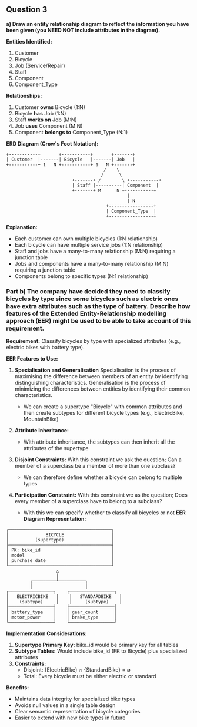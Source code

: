 

## Question 3

**a) Draw an entity relationship diagram to reflect the information you have been given (you NEED NOT include attributes in the diagram).**

**Entities Identified:**
1. Customer
2. Bicycle
3. Job (Service/Repair)
4. Staff
5. Component
6. Component_Type

**Relationships:**
1. Customer **owns** Bicycle (1:N)
2. Bicycle **has** Job (1:N)
3. Staff **works on** Job (M:N)
4. Job **uses** Component (M:N)
5. Component **belongs to** Component_Type (N:1)

**ERD Diagram (Crow's Foot Notation):**
```
+-----------+       +-----------+       +-------+
| Customer  |-------| Bicycle   |-------| Job   |
+-----------+ 1   N +-----------+ 1   N +-------+
                                     /    \
                                    /      \
                         +-------+ /        \ +-----------+
                         | Staff |----------| Component  |
                         +-------+ M      N +-----------+
                                              |
                                              | N
                                      +-----------------+
                                      | Component_Type  |
                                      +-----------------+
```

**Explanation:**
- Each customer can own multiple bicycles (1:N relationship)
- Each bicycle can have multiple service jobs (1:N relationship)
- Staff and jobs have a many-to-many relationship (M:N) requiring a junction table
- Jobs and components have a many-to-many relationship (M:N) requiring a junction table
- Components belong to specific types (N:1 relationship)

### Part b) The company have decided they need to classify bicycles by type since some bicycles such as electric ones have extra attributes such as the type of battery. Describe how features of the Extended Entity-Relationship modelling approach (EER) might be used to be able to take account of this requirement.

**Requirement:** Classify bicycles by type with specialized attributes (e.g., electric bikes with battery type).

**EER Features to Use:**
1. **Specialisation and Generalisation**
   Specialisation is the process of maximising the difference between members of an entity by identifying distinguishing characteristics. Generalisation is the process of minimizing the differences between entities by identifying their common characteristics. 
   - We can create a supertype "Bicycle" with common attributes and then create subtypes for different bicycle types (e.g., ElectricBike, MountainBike)

2. **Attribute Inheritance:**
   - With attribute inheritance, the subtypes can then inherit all the attributes of the supertype

3. **Disjoint Constraints:**
   With this constraint we ask the question; Can a member of a superclass be a member of more than one subclass?
   - We can therefore define whether a bicycle can belong to multiple types

4. **Participation Constraint:**
   With this constraint we as the question; Does every member of a superclass have to belong to a subclass?
   - With this we can specify whether to classify all bicycles or not
**EER Diagram Representation:**
```
┌───────────────────────────────────────┐
│              BICYCLE                  │
│          (supertype)                  │
├───────────────────────────────────────┤
│ PK: bike_id                           │
│ model                                 │
│ purchase_date                         │
└───────────────────────────────────────┘
                   △
                   │
         ┌─────────┴──────────┐
         │                    │
┌─────────────────┐    ┌─────────────────┐
│   ELECTRICBIKE   │    │   STANDARDBIKE   │
│    (subtype)     │    │     (subtype)    │
├─────────────────┤    ├─────────────────┤
│ battery_type    │    │ gear_count      │
│ motor_power     │    │ brake_type      │
└─────────────────┘    └─────────────────┘
```


**Implementation Considerations:**
1. **Supertype Primary Key:** bike_id would be primary key for all tables
2. **Subtype Tables:** Would include bike_id (FK to Bicycle) plus specialized attributes
3. **Constraints:**
   - Disjoint: {ElectricBike} ∩ {StandardBike} = ∅
   - Total: Every bicycle must be either electric or standard

**Benefits:**
- Maintains data integrity for specialized bike types
- Avoids null values in a single table design
- Clear semantic representation of bicycle categories
- Easier to extend with new bike types in future

